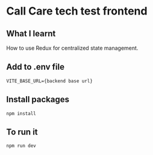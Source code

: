 # Call Care tech test frontend

## What I learnt

How to use Redux for centralized state management.

## Add to .env file

```
VITE_BASE_URL={backend base url}
```

## Install packages

```
npm install
```

## To run it

```
npm run dev
```